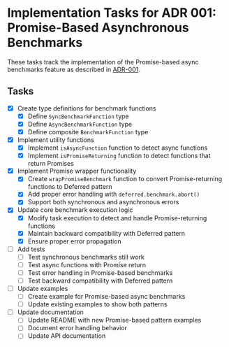 # Implementation Tasks for ADR 001: Promise-Based Asynchronous Benchmarks

These tasks track the implementation of the Promise-based async benchmarks feature as described in [ADR-001](./adr-001-promise-based-async-benchmarks.en.md).

## Tasks

- [x] Create type definitions for benchmark functions
  - [x] Define `SyncBenchmarkFunction` type
  - [x] Define `AsyncBenchmarkFunction` type
  - [x] Define composite `BenchmarkFunction` type

- [x] Implement utility functions
  - [x] Implement `isAsyncFunction` function to detect async functions
  - [x] Implement `isPromiseReturning` function to detect functions that return Promises

- [x] Implement Promise wrapper functionality
  - [x] Create `wrapPromiseBenchmark` function to convert Promise-returning functions to Deferred pattern
  - [x] Add proper error handling with `deferred.benchmark.abort()`
  - [x] Support both synchronous and asynchronous errors

- [x] Update core benchmark execution logic
  - [x] Modify task execution to detect and handle Promise-returning functions
  - [x] Maintain backward compatibility with Deferred pattern
  - [x] Ensure proper error propagation

- [ ] Add tests
  - [ ] Test synchronous benchmarks still work
  - [ ] Test async functions with Promise return
  - [ ] Test error handling in Promise-based benchmarks
  - [ ] Test backward compatibility with Deferred pattern

- [ ] Update examples
  - [ ] Create example for Promise-based async benchmarks
  - [ ] Update existing examples to show both patterns

- [ ] Update documentation
  - [ ] Update README with new Promise-based pattern examples
  - [ ] Document error handling behavior
  - [ ] Update API documentation
